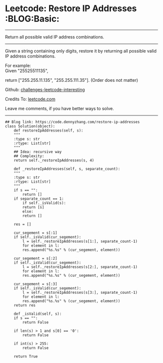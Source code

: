 
# Leetcode: Restore IP Addresses     :BLOG:Basic:

---

Return all possible valid IP address combinations.  

---

Given a string containing only digits, restore it by returning all possible valid IP address combinations.  

For example:  
Given "25525511135",  

return ["255.255.11.135", "255.255.111.35"]. (Order does not matter)  

Github: [challenges-leetcode-interesting](https://github.com/DennyZhang/challenges-leetcode-interesting/tree/master/problems/restore-ip-addresses)  

Credits To: [leetcode.com](https://leetcode.com/problems/restore-ip-addresses/description/)  

Leave me comments, if you have better ways to solve.  

---

    ## Blog link: https://code.dennyzhang.com/restore-ip-addresses
    class Solution(object):
        def restoreIpAddresses(self, s):
    	"""
    	:type s: str
    	:rtype: List[str]
    	"""
    	## Idea: recursive way
    	## Complexity:
    	return self._restoreIpAddresses(s, 4)
    
        def _restoreIpAddresses(self, s, separate_count):
    	"""
    	:type s: str
    	:rtype: List[str]
    	"""
    	if s == "":
    	    return []
    	if separate_count == 1:
    	    if self._isValid(s):
    		return [s]
    	    else:
    		return []
    
    	res = []
    
    	cur_segement = s[:1]
    	if self._isValid(cur_segement):
    	    l = self._restoreIpAddresses(s[1:], separate_count-1)
    	    for element in l:
    		res.append("%s.%s" % (cur_segement, element))
    
    	cur_segement = s[:2]
    	if self._isValid(cur_segement):
    	    l = self._restoreIpAddresses(s[2:], separate_count-1)
    	    for element in l:
    		res.append("%s.%s" % (cur_segement, element))
    
    	cur_segement = s[:3]
    	if self._isValid(cur_segement):
    	    l = self._restoreIpAddresses(s[3:], separate_count-1)
    	    for element in l:
    		res.append("%s.%s" % (cur_segement, element))
    	return res
    
        def _isValid(self, s):
    	if s == "":
    	    return False
    
    	if len(s) > 1 and s[0] == '0':
    	    return False
    
    	if int(s) > 255:
    	    return False
    
    	return True

